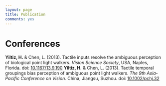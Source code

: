 ```yaml
---
layout: page
title: Publication
comments: yes
---
```


# Conferences

  **Yiltiz, H.** & Chen, L. (2013). Tactile inputs resolve the ambiguous perception of biological point light walkers. *Vision Science Society*, USA, Naples, Florida. doi: [10.1167/13.9.190](dx.doi.org/10.1167/13.9.190)
  **Yiltiz, H.** & Chen, L. (2013). Tactile temporal groupings bias perception of ambiguous point light walkers. *The 9th Asia-Pacific Conference on Vision.* China, Jiangsu, Suzhou. doi: [10.1002/pchj.32](dx.doi.org/10.1002/pchj.32)
